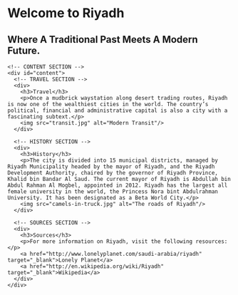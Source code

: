 <!doctype html>
<html lang="en">
<head>
  <meta charset="UTF-8">
  <title>Code Challenge 1</title>
  <link rel="stylesheet" href="css/style.css">
</head>
<body>
  <div class="wrapper">
    <!-- HEADER -->
    <h1>Welcome to Riyadh</h1>
    <!-- SUB HEAD -->
    <h2>Where A Traditional Past Meets A Modern Future.</h2>

    <!-- CONTENT SECTION -->
    <div id="content">
      <!-- TRAVEL SECTION -->
      <div>
        <h3>Travel</h3>
        <p>Once a mudbrick waystation along desert trading routes, Riyadh is now one of the wealthiest cities in the world. The country’s political, financial and administrative capital is also a city with a fascinating subtext.</p>
        <img src="transit.jpg" alt="Modern Transit"/>
      </div>

      <!-- HISTORY SECTION -->
      <div>
        <h3>History</h3>
        <p>The city is divided into 15 municipal districts, managed by Riyadh Municipality headed by the mayor of Riyadh, and the Riyadh Development Authority, chaired by the governor of Riyadh Province, Khalid bin Bandar Al Saud. The current mayor of Riyadh is Abdullah bin Abdul Rahman Al Mogbel, appointed in 2012. Riyadh has the largest all female university in the world, the Princess Nora bint Abdulrahman University. It has been designated as a Beta World City.</p>
        <img src="camels-in-truck.jpg" alt="The roads of Riyadh"/>
      </div>

      <!-- SOURCES SECTION -->
      <div>
        <h3>Sources</h3>
        <p>For more information on Riyadh, visit the following resources:</p>
        <a href="http://www.lonelyplanet.com/saudi-arabia/riyadh" target="_blank">Lonely Planet</a>
        <a href="http://en.wikipedia.org/wiki/Riyadh" target="_blank">Wikipedia</a>
      </div>
    </div>
  </div>
</body>
</html>
